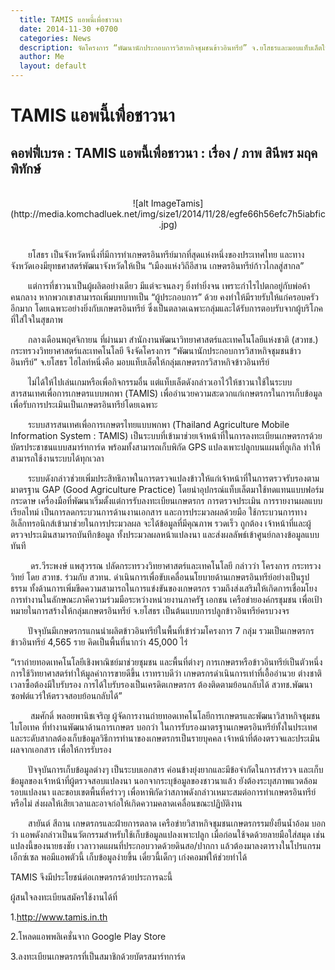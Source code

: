 ```yaml
---
  title: TAMIS แอพนี้เพื่อชาวนา
  date: 2014-11-30 +0700		  
  categories: News		
  description: จัดโครงการ “พัฒนานักประกอบการวิสาหกิจชุมชนข้าวอินทรีย์” จ.ยโสธรและมอบแท็บเล็ตให้กลุ่มเกษตรกรวิสาหกิจข้าวอินทรีย์
  author: Me		 
  layout: default
---
```



# TAMIS แอพนี้เพื่อชาวนา
## คอฟฟี่เบรค : TAMIS แอพนี้เพื่อชาวนา : เรื่อง / ภาพ  สินีพร มฤคพิทักษ์
<br>
<div style="text-align:center" markdown="1">
![alt ImageTamis](http://media.komchadluek.net/img/size1/2014/11/28/egfe66h56efc7h5iabfic.jpg)
</div>

<br>
<p> &emsp;&emsp;ยโสธร เป็นจังหวัดหนึ่งที่มีการทำเกษตรอินทรีย์มากที่สุดแห่งหนึ่งของประเทศไทย และทางจังหวัดเองมียุทธศาสตร์พัฒนาจังหวัดให้เป็น “เมืองแห่งวิถีอีสาน เกษตรอินทรีย์ก้าวไกลสู่สากล” </p>

<p> &emsp;&emsp;แต่การที่ชาวนาเป็นผู้ผลิตอย่างเดียว มีแต่จะจนลงๆ ยิ่งทำยิ่งจน เพราะกำไรไปตกอยู่กับพ่อค้าคนกลาง หากพวกเขาสามารถเพิ่มบทบาทเป็น “ผู้ประกอบการ” ด้วย คงทำให้มีรายรับให้แก่ครอบครัวอีกมาก โดยเฉพาะอย่างยิ่งกับเกษตรอินทรีย์ ซึ่งเป็นตลาดเฉพาะกลุ่มและได้รับการตอบรับจากผู้บริโภคที่ใส่ใจในสุขภาพ </p>  

<p> &emsp;&emsp;กลางเดือนพฤศจิกายน ที่ผ่านมา สำนักงานพัฒนาวิทยาศาสตร์และเทคโนโลยีแห่งชาติ (สวทช.) กระทรวงวิทยาศาสตร์และเทคโนโลยี จึงจัดโครงการ “พัฒนานักประกอบการวิสาหกิจชุมชนข้าวอินทรีย์” จ.ยโสธร ไฮไลท์หนึ่งคือ มอบแท็บเล็ตให้กลุ่มเกษตรกรวิสาหกิจข้าวอินทรีย์ </p>

<p> &emsp;&emsp;ไม่ได้ให้ไปเล่นเกมหรือเพื่อกิจกรรมอื่น แต่แท็บเล็ตดังกล่าวเอาไว้ให้ชาวนาใช้ในระบบสารสนเทศเพื่อการเกษตรแบบพกพา (TAMIS) เพื่ออำนวยความสะดวกแก่เกษตรกรในการเก็บข้อมูลเพื่อรับการประเมินเป็นเกษตรอินทรีย์โดยเฉพาะ</p>

<p> &emsp;&emsp;ระบบสารสนเทศเพื่อการเกษตรไทยแบบพกพา (Thailand Agriculture Mobile Information System : TAMIS) เป็นระบบที่เข้ามาช่วยเจ้าหน้าที่ในการลงทะเบียนเกษตรกรด้วยบัตรประชาชนแบบสมาร์ทการ์ด พร้อมทั้งสามารถเก็บพิกัด GPS แปลงเพาะปลูกบนแผนที่กูเกิล ทำให้สามารถใช้งานระบบได้ทุกเวลา </p>

<p> &emsp;&emsp;ระบบดังกล่าวช่วยเพิ่มประสิทธิภาพในการตรวจแปลงข้าวให้แก่เจ้าหน้าที่ในการตรวจรับรองตามมาตรฐาน GAP (Good Agriculture Practice) โดยนำอุปกรณ์แท็บเล็ตมาใช้ทดแทนแบบฟอร์มกระดาษ เครื่องมือที่พัฒนาเริ่มตั้งแต่การรับลงทะเบียนเกษตรกร การตรวจประเมิน การรายงานผลแบบเรียลไทม์ เป็นการลดกระบวนการด้านงานเอกสาร และการประมวลผลด้วยมือ ใช้กระบวนการทางอิเล็กทรอนิกส์เข้ามาช่วยในการประมวลผล จะได้ข้อมูลที่มีคุณภาพ รวดเร็ว ถูกต้อง เจ้าหน้าที่และผู้ตรวจประเมินสามารถบันทึกข้อมูล ทั้งประมวลผลหน้าแปลงนา และส่งผลลัพธ์เข้าศูนย์กลางข้อมูลแบบทันที</p>

<p>&emsp;&emsp; ดร.วีระพงษ์ แพสุวรรณ ปลัดกระทรวงวิทยาศาสตร์และเทคโนโลยี กล่าวว่า โครงการ กระทรวงวิทย์ โดย สวทช. ร่วมกับ สวทน. ดำเนินการเพื่อขับเคลื่อนนโยบายด้านเกษตรอินทรีย์อย่างเป็นรูปธรรม ทั้งด้านการเพิ่มขีดความสามารถในการแข่งขันของเกษตรกร รวมถึงส่งเสริมให้เกิดการเชื่อมโยงการทำงานในลักษณะภาคีความร่วมมือระหว่างหน่วยงานภาครัฐ เอกชน เครือข่ายองค์กรชุมชน เพื่อเป้าหมายในการสร้างให้กลุ่มเกษตรอินทรีย์ จ.ยโสธร เป็นต้นแบบการปลูกข้าวอินทรีย์ครบวงจร </p>

<p>&emsp;&emsp;ปัจจุบันมีเกษตรกรแกนนำผลิตข้าวอินทรีย์ในพื้นที่เข้าร่วมโครงการ 7 กลุ่ม รวมเป็นเกษตรกรข้าวอินทรีย์ 4,565 ราย คิดเป็นพื้นที่นากว่า 45,000 ไร่   

“เราถ่ายทอดเทคโนโลยีเชิงพาณิชย์มาช่วยชุมชน และพื้นที่ต่างๆ การเกษตรหรือข้าวอินทรีย์เป็นตัวหนึ่ง การใช้วิทยาศาสตร์ทำให้มูลค่าการขายดีขึ้น เราทราบดีว่า เกษตรกรดำเนินการเท่าที่เอื้ออำนวย ต่างชาติเวลาซื้อต้องมีใบรับรอง การได้ใบรับรองเป็นเครดิตเกษตรกร ต้องติดตามย้อนกลับได้ สวทช.พัฒนาซอฟต์แวร์ให้ตรวจสอบย้อนกลับได้” </p>

<p>&emsp;&emsp; สมศักดิ์ พลอยพานิชเจริญ ผู้จัดการงานถ่ายทอดเทคโนโลยีการเกษตรและพัฒนาวิสาหกิจชุมชน ไบโอเทค ที่ทำงานพัฒนาด้านการเกษตร บอกว่า ในการรับรองมาตรฐานเกษตรอินทรีย์ทั้งในประเทศและระดับสากลต้องเก็บข้อมูลวิธีการทำนาของเกษตรกรเป็นรายบุคคล เจ้าหน้าที่ต้องตรวจและประเมินผลจากเอกสาร เพื่อให้การรับรอง </p>

<p>&emsp;&emsp;ปัจจุบันการเก็บข้อมูลต่างๆ เป็นระบบเอกสาร ค่อนข้างยุ่งยากและมีข้อจำกัดในการสำรวจ และเก็บข้อมูลของเจ้าหน้าที่ผู้ตรวจสอบแปลงนา นอกจากระบุข้อมูลของชาวนาแล้ว ยังต้องระบุสภาพแวดล้อมรอบแปลงนา และขอบเขตพื้นที่คร่าวๆ เพื่อหาพิกัดว่าสภาพดังกล่าวเหมาะสมต่อการทำเกษตรอินทรีย์หรือไม่ ส่งผลให้เสียเวลาและอาจก่อให้เกิดความคลาดเคลื่อนขณะปฏิบัติงาน </p>

<p>&emsp;&emsp;สายันต์ สีถาน เกษตรกรและฝ่ายการตลาด เครือข่ายวิสาหกิจชุมชนเกษตรกรรมยั่งยืนน้ำอ้อม บอกว่า แอพดังกล่าวเป็นนวัตกรรมสำหรับใช้เก็บข้อมูลแปลงเพาะปลูก เมื่อก่อนใช้จดด้วยลายมือใส่สมุด เช่น แปลงนี้ของนายธงชัย เวลาวาดแผนที่ประกอบวาดด้วยดินสอ/ปากกา แล้วต้องมาลงตารางในโปรแกรมเอ็กซ์เซล พอมีแอพตัวนี้ เก็บข้อมูลง่ายขึ้น เดี๋ยวนี้เด็กๆ เก่งคอมพ์ให้ช่วยทำได้ </p>

<p> TAMIS จึงมีประโยชน์ต่อเกษตรกรด้วยประการฉะนี้ </p>
<p>ผู้สนใจลงทะเบียนสมัครใช้งานได้ที่ </p>

<p> 1.<a href="http://www.tamis.in.th" target="blank">http://www.tamis.in.th</a> </p>
<p> 2.โหลดแอพพลิเคชั่นจาก Google Play Store </p>
<p> 3.ลงทะเบียนเกษตรกรที่เป็นสมาชิกด้วยบัตรสมาร์ทการ์ด</p>
